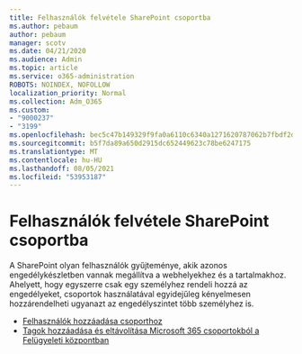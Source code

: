 ```yaml
---
title: Felhasználók felvétele SharePoint csoportba
ms.author: pebaum
author: pebaum
manager: scotv
ms.date: 04/21/2020
ms.audience: Admin
ms.topic: article
ms.service: o365-administration
ROBOTS: NOINDEX, NOFOLLOW
localization_priority: Normal
ms.collection: Adm_O365
ms.custom:
- "9000237"
- "3199"
ms.openlocfilehash: bec5c47b149329f9fa0a6110c6340a1271620787062b7fbdf2d8d4b96b97b202
ms.sourcegitcommit: b5f7da89a650d2915dc652449623c78be6247175
ms.translationtype: MT
ms.contentlocale: hu-HU
ms.lasthandoff: 08/05/2021
ms.locfileid: "53953187"
---
```

# <a name="add-users-to-a-sharepoint-group"></a>Felhasználók felvétele SharePoint csoportba

A SharePoint olyan felhasználók gyűjteménye, akik azonos engedélykészletben vannak megállítva a webhelyekhez és a tartalmakhoz. Ahelyett, hogy egyszerre csak egy személyhez rendeli hozzá az engedélyeket, csoportok használatával egyidejűleg kényelmesen hozzárendelheti ugyanazt az engedélyszintet több személyhez is.

- [Felhasználók hozzáadása csoporthoz](https://docs.microsoft.com/sharepoint/customize-sharepoint-site-permissions#add-users-to-a-group)
- [Tagok hozzáadása és eltávolítása Microsoft 365 csoportokból a Felügyeleti központban](https://docs.microsoft.com/microsoft-365/admin/create-groups/add-or-remove-members-from-groups)